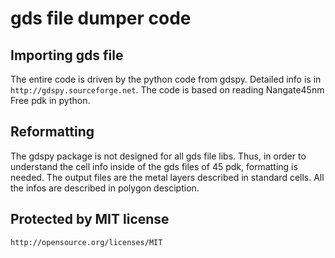 # gds file dumper code
## Importing gds file

The entire code is driven by the python code from gdspy.  Detailed info is in
`http://gdspy.sourceforge.net`. The code is based on reading Nangate45nm Free
pdk in python.

## Reformatting
The gdspy package is not designed for all gds file libs. Thus, in order to
understand the cell info inside of the gds files of 45 pdk, formatting is
needed.  The output files are the metal layers described in standard cells. All
the infos are described in polygon desciption.

## Protected by MIT license
`http://opensource.org/licenses/MIT`
